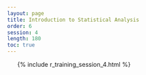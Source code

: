 ```yaml
---
layout: page
title: Introduction to Statistical Analysis
order: 6
session: 4
length: 180
toc: true
---
```



<ol>
{% include r_training_session_4.html %}
</ol>
